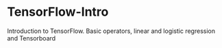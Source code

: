 # TensorFlow-Intro
Introduction to TensorFlow. Basic operators, linear and logistic regression and Tensorboard
